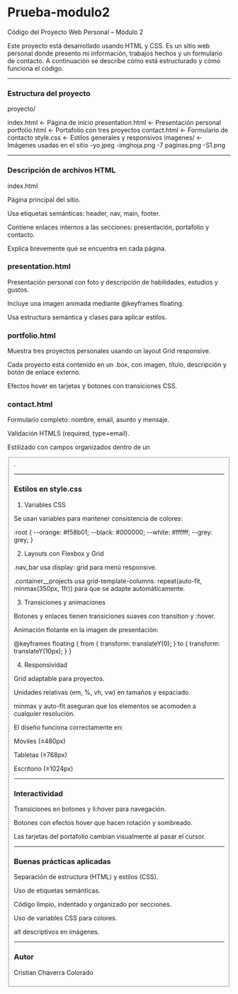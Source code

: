 # Prueba-modulo2
  Código del Proyecto Web Personal – Módulo 2

Este proyecto está desarrollado usando HTML  y CSS. Es un sitio web personal donde presento mi información, trabajos hechos y un formulario de contacto. A continuación se describe cómo está estructurado y cómo funciona el código.


---

### Estructura del proyecto

proyecto/

index.html              ← Página de inicio
presentation.html       ← Presentación personal
portfolio.html          ← Portafolio con tres proyectos
contact.html            ← Formulario de contacto
style.css               ← Estilos generales y responsivos
imagenes/               ← Imágenes usadas en el sitio
    -yo.jpeg
    -imghoja.png
    -7 paginas.png
    -S1.png


---

###  Descripción de archivos HTML

index.html

Página principal del sitio.

Usa etiquetas semánticas: header, nav, main, footer.

Contiene enlaces internos a las secciones: presentación, portafolio y contacto.

Explica brevemente qué se encuentra en cada página.


### presentation.html

Presentación personal con foto y descripción de habilidades, estudios y gustos.

Incluye una imagen animada mediante @keyframes floating.

Usa estructura semántica y clases para aplicar estilos.


### portfolio.html

Muestra tres proyectos personales usando un layout Grid responsive.

Cada proyecto está contenido en un .box, con imagen, título, descripción y botón de enlace externo.

Efectos hover en tarjetas y botones con transiciones CSS.


### contact.html

Formulario completo: nombre, email, asunto y mensaje.

Validación HTML5 (required, type=email).

Estilizado con campos organizados dentro de un <fieldset>.



---

 ### Estilos en style.css

1.  Variables CSS

Se usan variables para mantener consistencia de colores:

:root {
  --orange: #f58b01;
  --black: #000000;
  --white: #ffffff;
  --grey: grey;
}

2.  Layouts con Flexbox y Grid

.nav_bar usa display: grid para menú responsive.

.container__projects usa grid-template-columns: repeat(auto-fit, minmax(350px, 1fr)) para que se adapte automáticamente.


3.  Transiciones y animaciones

Botones y enlaces tienen transiciones suaves con transition y :hover.

Animación flotante en la imagen de presentación:


@keyframes floating {
  from { transform: translateY(0); }
  to { transform: translateY(10px); }
}

4.  Responsividad

Grid adaptable para proyectos.

Unidades relativas (em, %, vh, vw) en tamaños y espaciado.

minmax y auto-fit aseguran que los elementos se acomoden a cualquier resolución.

El diseño funciona correctamente en:

Móviles (≤480px)

Tabletas (≥768px)

Escritorio (≥1024px)




---

###  Interactividad

Transiciones en botones y li:hover para navegación.

Botones con efectos hover que hacen rotación y sombreado.

Las tarjetas del portafolio cambian visualmente al pasar el cursor.



---

### Buenas prácticas aplicadas

Separación de estructura (HTML) y estilos (CSS).

Uso de etiquetas semánticas.

Código limpio, indentado y organizado por secciones.

Uso de variables CSS para colores.

alt descriptivos en imágenes.

---

###  Autor

Cristian Chaverra Colorado
